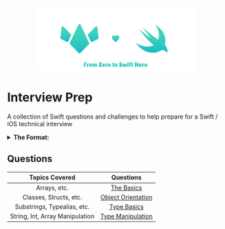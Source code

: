 <p align="center"><img src="./Docs/Assets/interviewPrep.png" height=75% width=75%></p>

# Interview Prep
A collection of Swift questions and challenges to help prepare for a Swift / iOS technical interview


<details>
 <summary><strong>The Format:</strong></summary>

 ## Our Question Pages Begin with the Topics to be Covered
 * From Arrays to Strings
 * To running times and more

 ### Our Questions Will Come Next
 Each question is accompanied by a short description of the problem
 #### An Example too, if the problem needs one:
 ```Swift
 someFunc() // written in as a block of code
 ```
 <details>
  <summary><strong>And an inline solution or hint if the problem calls for one:</strong></summary>

  ```Swift
  // a code block here makes the most sense too
  fooFunc(int: coolParams)
  ```
 </details>
</details>

## Questions

| Topics Covered | Questions |
|:--------------:|:---------:|
|Arrays, etc.    |[The Basics](Questions/questions1.md)|
|Classes, Structs, etc.   |[Object Orientation](Questions/questions2.md)|
|Substrings, Typealias, etc.   |[Type Basics](Questions/questions3.md)|
|String, Int, Array Manipulation  |[Type Manipulation](Questions/questions4.md)||Dictionaries, etc.| [Data Structure Deep Dive] (Questions/questions5.md)|
